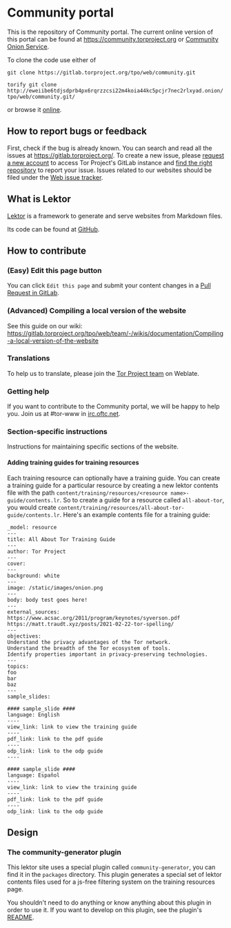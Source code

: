 # Community portal

This is the repository of Community portal. The current online version of this portal can be found at https://community.torproject.org or [Community Onion Service](http://xmrhfasfg5suueegrnc4gsgyi2tyclcy5oz7f5drnrodmdtob6t2ioyd.onion/).

To clone the code use either of 

```git clone https://gitlab.torproject.org/tpo/web/community.git```

```torify git clone http://eweiibe6tdjsdprb4px6rqrzzcsi22m4koia44kc5pcjr7nec2rlxyad.onion/tpo/web/community.git/``` 

or browse it [online](https://gitlab.torproject.org/tpo/web/community).

## How to report bugs or feedback 

First, check if the bug is already known. You can search and read all the issues at https://gitlab.torproject.org/. To create a new issue, please [request a new account](https://gitlab.onionize.space/) to access Tor Project's GitLab instance and [find the right repository](https://gitlab.torproject.org/tpo) to report your issue. Issues related to our websites should be filed under the [Web issue tracker](https://gitlab.torproject.org/groups/tpo/web/-/issues).

## What is Lektor

[Lektor](https://www.getlektor.com/) is a framework to generate and serve websites from Markdown files.

Its code can be found at [GitHub](https://github.com/lektor/lektor).

## How to contribute

### (Easy) Edit this page button

You can click ```Edit this page``` and submit your content changes in a [Pull Request in GitLab](https://gitlab.torproject.org/tpo/web/community/-/merge_requests/).

### (Advanced) Compiling a local version of the website

See this guide on our wiki: https://gitlab.torproject.org/tpo/web/team/-/wikis/documentation/Compiling-a-local-version-of-the-website

### Translations

To help us to translate, please join the [Tor Project team](https://hosted.weblate.org/projects/tor/) on Weblate.

### Getting help

If you want to contribute to the Community portal, we will be happy to help you. Join us at #tor-www in [irc.oftc.net](https://www.oftc.net).

### Section-specific instructions

Instructions for maintaining specific sections of the website.

#### Adding training guides for training resources

Each training resource can optionally have a training guide. You can create a training guide for a particular resource by creating a new lektor contents file with the path `content/training/resources/<resource name>-guide/contents.lr`. So to create a guide for a resource called `all-about-tor`, you would create `content/training/resources/all-about-tor-guide/contents.lr`. Here's an example contents file for a training guide:

```
_model: resource
---
title: All About Tor Training Guide
---
author: Tor Project
---
cover:
---
background: white
---
image: /static/images/onion.png
---
body: body test goes here!
---
external_sources:
https://www.acsac.org/2011/program/keynotes/syverson.pdf
https://matt.traudt.xyz/posts/2021-02-22-tor-spelling/
---
objectives:
Understand the privacy advantages of the Tor network.
Understand the breadth of the Tor ecosystem of tools.
Identify properties important in privacy-preserving technologies.
---
topics:
foo
bar
baz
---
sample_slides:

#### sample_slide ####
language: English
----
view_link: link to view the training guide
----
pdf_link: link to the pdf guide
----
odp_link: link to the odp guide
----

#### sample_slide ####
language: Español
----
view_link: link to view the training guide
----
pdf_link: link to the pdf guide
----
odp_link: link to the odp guide
```

## Design

### The community-generator plugin

This lektor site uses a special plugin called `community-generator`, you can find it in the `packages` directory. This plugin generates a special set of lektor contents files used for a js-free filtering system on the training resources page.

You shouldn't need to do anything or know anything about this plugin in order to use it. If you want to develop on this plugin, see the plugin's [README](packages/community-generator/README.md).
